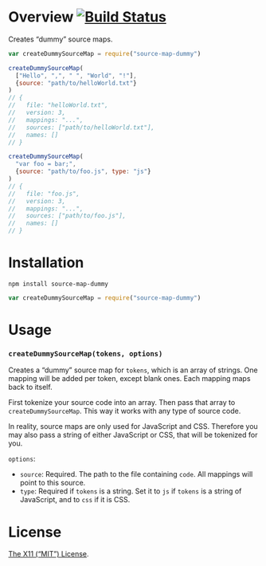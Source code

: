 Overview [![Build Status](https://travis-ci.org/lydell/source-map-dummy.png?branch=master)](https://travis-ci.org/lydell/source-map-dummy)
========

Creates “dummy” source maps.

```js
var createDummySourceMap = require("source-map-dummy")

createDummySourceMap(
  ["Hello", ",", " ", "World", "!"],
  {source: "path/to/helloWorld.txt"}
)
// {
//   file: "helloWorld.txt",
//   version: 3,
//   mappings: "...",
//   sources: ["path/to/helloWorld.txt"],
//   names: []
// }

createDummySourceMap(
  "var foo = bar;",
  {source: "path/to/foo.js", type: "js"}
)
// {
//   file: "foo.js",
//   version: 3,
//   mappings: "...",
//   sources: ["path/to/foo.js"],
//   names: []
// }
```


Installation
============

`npm install source-map-dummy`

```js
var createDummySourceMap = require("source-map-dummy")
```


Usage
=====

### `createDummySourceMap(tokens, options)` ###

Creates a “dummy” source map for `tokens`, which is an array of strings. One
mapping will be added per token, except blank ones. Each mapping maps back to
itself.

First tokenize your source code into an array. Then pass that array to
`createDummySourceMap`. This way it works with any type of source code.

In reality, source maps are only used for JavaScript and CSS. Therefore you may
also pass a string of either JavaScript or CSS, that will be tokenized for you.

`options`:

- `source`: Required. The path to the file containing `code`. All mappings will
  point to this source.
- `type`: Required if `tokens` is a string. Set it to `js` if `tokens` is a
  string of JavaScript, and to `css` if it is CSS.


License
=======

[The X11 (“MIT”) License](LICENSE).

